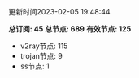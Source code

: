 更新时间2023-02-05 19:48:44

**总订阅: 45**
**总节点: 689**
**有效节点: 125**
- v2ray节点: 115
- trojan节点: 9
- ss节点: 1
